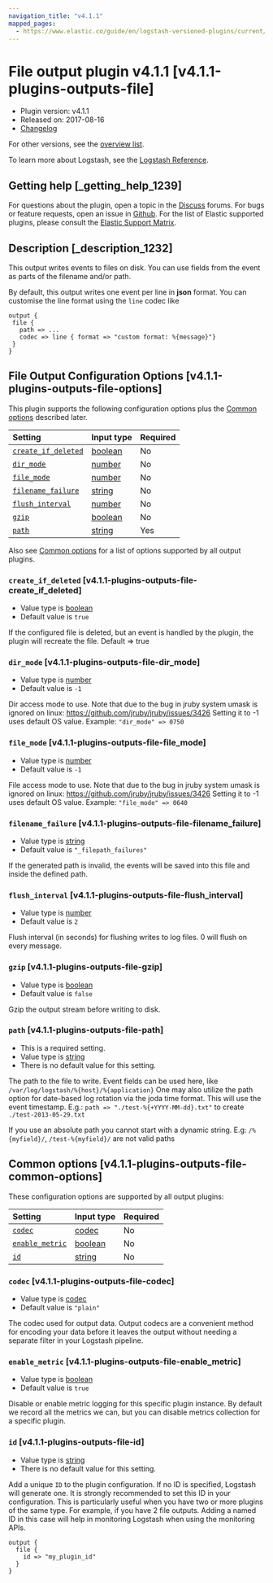 ```yaml
---
navigation_title: "v4.1.1"
mapped_pages:
  - https://www.elastic.co/guide/en/logstash-versioned-plugins/current/v4.1.1-plugins-outputs-file.html
---
```


# File output plugin v4.1.1 [v4.1.1-plugins-outputs-file]

* Plugin version: v4.1.1
* Released on: 2017-08-16
* [Changelog](https://github.com/logstash-plugins/logstash-output-file/blob/v4.1.1/CHANGELOG.md)

For other versions, see the [overview list](output-file-index.md).

To learn more about Logstash, see the [Logstash Reference](https://www.elastic.co/guide/en/logstash/current/index.html).

## Getting help [_getting_help_1239]

For questions about the plugin, open a topic in the [Discuss](http://discuss.elastic.co) forums. For bugs or feature requests, open an issue in [Github](https://github.com/logstash-plugins/logstash-output-file). For the list of Elastic supported plugins, please consult the [Elastic Support Matrix](https://www.elastic.co/support/matrix#matrix_logstash_plugins).

## Description [_description_1232]

This output writes events to files on disk. You can use fields from the event as parts of the filename and/or path.

By default, this output writes one event per line in **json** format. You can customise the line format using the `line` codec like

```
output {
 file {
   path => ...
   codec => line { format => "custom format: %{message}"}
 }
}
```

## File Output Configuration Options [v4.1.1-plugins-outputs-file-options]

This plugin supports the following configuration options plus the [Common options](v4-1-1-plugins-outputs-file.md#v4.1.1-plugins-outputs-file-common-options) described later.

| Setting | Input type | Required |
| :- | :- | :- |
| [`create_if_deleted`](v4-1-1-plugins-outputs-file.md#v4.1.1-plugins-outputs-file-create_if_deleted) | [boolean](/lsr/value-types.md#boolean) | No |
| [`dir_mode`](v4-1-1-plugins-outputs-file.md#v4.1.1-plugins-outputs-file-dir_mode) | [number](/lsr/value-types.md#number) | No |
| [`file_mode`](v4-1-1-plugins-outputs-file.md#v4.1.1-plugins-outputs-file-file_mode) | [number](/lsr/value-types.md#number) | No |
| [`filename_failure`](v4-1-1-plugins-outputs-file.md#v4.1.1-plugins-outputs-file-filename_failure) | [string](/lsr/value-types.md#string) | No |
| [`flush_interval`](v4-1-1-plugins-outputs-file.md#v4.1.1-plugins-outputs-file-flush_interval) | [number](/lsr/value-types.md#number) | No |
| [`gzip`](v4-1-1-plugins-outputs-file.md#v4.1.1-plugins-outputs-file-gzip) | [boolean](/lsr/value-types.md#boolean) | No |
| [`path`](v4-1-1-plugins-outputs-file.md#v4.1.1-plugins-outputs-file-path) | [string](/lsr/value-types.md#string) | Yes |

Also see [Common options](v4-1-1-plugins-outputs-file.md#v4.1.1-plugins-outputs-file-common-options) for a list of options supported by all output plugins.

### `create_if_deleted` [v4.1.1-plugins-outputs-file-create_if_deleted]

* Value type is [boolean](/lsr/value-types.md#boolean)
* Default value is `true`

If the configured file is deleted, but an event is handled by the plugin, the plugin will recreate the file. Default ⇒ true

### `dir_mode` [v4.1.1-plugins-outputs-file-dir_mode]

* Value type is [number](/lsr/value-types.md#number)
* Default value is `-1`

Dir access mode to use. Note that due to the bug in jruby system umask is ignored on linux: <https://github.com/jruby/jruby/issues/3426> Setting it to -1 uses default OS value. Example: `"dir_mode" => 0750`

### `file_mode` [v4.1.1-plugins-outputs-file-file_mode]

* Value type is [number](/lsr/value-types.md#number)
* Default value is `-1`

File access mode to use. Note that due to the bug in jruby system umask is ignored on linux: <https://github.com/jruby/jruby/issues/3426> Setting it to -1 uses default OS value. Example: `"file_mode" => 0640`

### `filename_failure` [v4.1.1-plugins-outputs-file-filename_failure]

* Value type is [string](/lsr/value-types.md#string)
* Default value is `"_filepath_failures"`

If the generated path is invalid, the events will be saved into this file and inside the defined path.

### `flush_interval` [v4.1.1-plugins-outputs-file-flush_interval]

* Value type is [number](/lsr/value-types.md#number)
* Default value is `2`

Flush interval (in seconds) for flushing writes to log files. 0 will flush on every message.

### `gzip` [v4.1.1-plugins-outputs-file-gzip]

* Value type is [boolean](/lsr/value-types.md#boolean)
* Default value is `false`

Gzip the output stream before writing to disk.

### `path` [v4.1.1-plugins-outputs-file-path]

* This is a required setting.
* Value type is [string](/lsr/value-types.md#string)
* There is no default value for this setting.

The path to the file to write. Event fields can be used here, like `/var/log/logstash/%{host}/%{application}` One may also utilize the path option for date-based log rotation via the joda time format. This will use the event timestamp. E.g.: `path => "./test-%{+YYYY-MM-dd}.txt"` to create `./test-2013-05-29.txt`

If you use an absolute path you cannot start with a dynamic string. E.g: `/%{myfield}/`, `/test-%{myfield}/` are not valid paths

## Common options [v4.1.1-plugins-outputs-file-common-options]

These configuration options are supported by all output plugins:

| Setting | Input type | Required |
| :- | :- | :- |
| [`codec`](v4-1-1-plugins-outputs-file.md#v4.1.1-plugins-outputs-file-codec) | [codec](/lsr/value-types.md#codec) | No |
| [`enable_metric`](v4-1-1-plugins-outputs-file.md#v4.1.1-plugins-outputs-file-enable_metric) | [boolean](/lsr/value-types.md#boolean) | No |
| [`id`](v4-1-1-plugins-outputs-file.md#v4.1.1-plugins-outputs-file-id) | [string](/lsr/value-types.md#string) | No |

### `codec` [v4.1.1-plugins-outputs-file-codec]

* Value type is [codec](/lsr/value-types.md#codec)
* Default value is `"plain"`

The codec used for output data. Output codecs are a convenient method for encoding your data before it leaves the output without needing a separate filter in your Logstash pipeline.

### `enable_metric` [v4.1.1-plugins-outputs-file-enable_metric]

* Value type is [boolean](/lsr/value-types.md#boolean)
* Default value is `true`

Disable or enable metric logging for this specific plugin instance. By default we record all the metrics we can, but you can disable metrics collection for a specific plugin.

### `id` [v4.1.1-plugins-outputs-file-id]

* Value type is [string](/lsr/value-types.md#string)
* There is no default value for this setting.

Add a unique `ID` to the plugin configuration. If no ID is specified, Logstash will generate one. It is strongly recommended to set this ID in your configuration. This is particularly useful when you have two or more plugins of the same type. For example, if you have 2 file outputs. Adding a named ID in this case will help in monitoring Logstash when using the monitoring APIs.

```
output {
  file {
    id => "my_plugin_id"
  }
}
```
